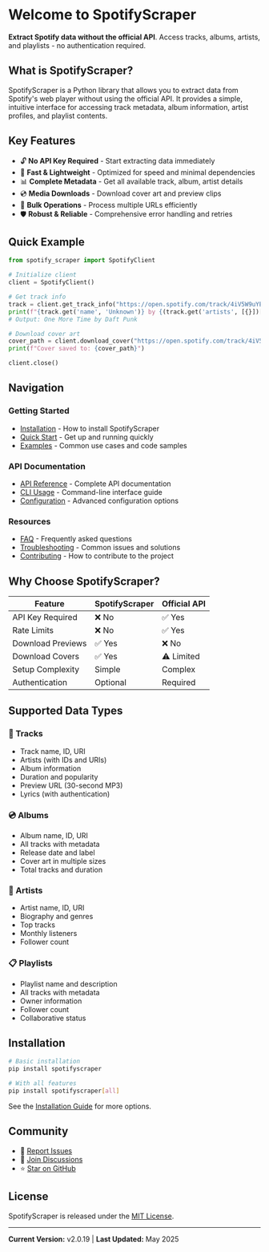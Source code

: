 # Welcome to SpotifyScraper

**Extract Spotify data without the official API**. Access tracks, albums, artists, and playlists - no authentication required.

## What is SpotifyScraper?

SpotifyScraper is a Python library that allows you to extract data from Spotify's web player without using the official API. It provides a simple, intuitive interface for accessing track metadata, album information, artist profiles, and playlist contents.

## Key Features

- 🔓 **No API Key Required** - Start extracting data immediately
- 🚀 **Fast & Lightweight** - Optimized for speed and minimal dependencies  
- 📊 **Complete Metadata** - Get all available track, album, artist details
- 💿 **Media Downloads** - Download cover art and preview clips
- 🔄 **Bulk Operations** - Process multiple URLs efficiently
- 🛡️ **Robust & Reliable** - Comprehensive error handling and retries

## Quick Example

```python
from spotify_scraper import SpotifyClient

# Initialize client
client = SpotifyClient()

# Get track info
track = client.get_track_info("https://open.spotify.com/track/4iV5W9uYEdYUVa79Axb7Rh")
print(f"{track.get('name', 'Unknown')} by {(track.get('artists', [{}])[0].get('name', 'Unknown') if track.get('artists') else 'Unknown')}")
# Output: One More Time by Daft Punk

# Download cover art
cover_path = client.download_cover("https://open.spotify.com/track/4iV5W9uYEdYUVa79Axb7Rh")
print(f"Cover saved to: {cover_path}")

client.close()
```

## Navigation

### Getting Started
- [Installation](Installation) - How to install SpotifyScraper
- [Quick Start](Quick-Start) - Get up and running quickly
- [Examples](Examples) - Common use cases and code samples

### API Documentation
- [API Reference](API-Reference) - Complete API documentation
- [CLI Usage](CLI-Usage) - Command-line interface guide
- [Configuration](Configuration) - Advanced configuration options

### Resources
- [FAQ](FAQ) - Frequently asked questions
- [Troubleshooting](Troubleshooting) - Common issues and solutions
- [Contributing](Contributing) - How to contribute to the project

## Why Choose SpotifyScraper?

| Feature | SpotifyScraper | Official API |
|---------|---------------|--------------|
| API Key Required | ❌ No | ✅ Yes |
| Rate Limits | ❌ No | ✅ Yes |
| Download Previews | ✅ Yes | ❌ No |
| Download Covers | ✅ Yes | ⚠️ Limited |
| Setup Complexity | Simple | Complex |
| Authentication | Optional | Required |

## Supported Data Types

### 🎵 Tracks
- Track name, ID, URI
- Artists (with IDs and URIs)
- Album information
- Duration and popularity
- Preview URL (30-second MP3)
- Lyrics (with authentication)

### 💿 Albums
- Album name, ID, URI
- All tracks with metadata
- Release date and label
- Cover art in multiple sizes
- Total tracks and duration

### 👤 Artists
- Artist name, ID, URI
- Biography and genres
- Top tracks
- Monthly listeners
- Follower count

### 📋 Playlists
- Playlist name and description
- All tracks with metadata
- Owner information
- Follower count
- Collaborative status

## Installation

```bash
# Basic installation
pip install spotifyscraper

# With all features
pip install spotifyscraper[all]
```

See the [Installation Guide](Installation) for more options.

## Community

- 🐛 [Report Issues](https://github.com/AliAkhtari78/SpotifyScraper/issues)
- 💬 [Join Discussions](https://github.com/AliAkhtari78/SpotifyScraper/discussions)
- ⭐ [Star on GitHub](https://github.com/AliAkhtari78/SpotifyScraper)

## License

SpotifyScraper is released under the [MIT License](https://github.com/AliAkhtari78/SpotifyScraper/blob/master/LICENSE).

---

**Current Version:** v2.0.19 | **Last Updated:** May 2025